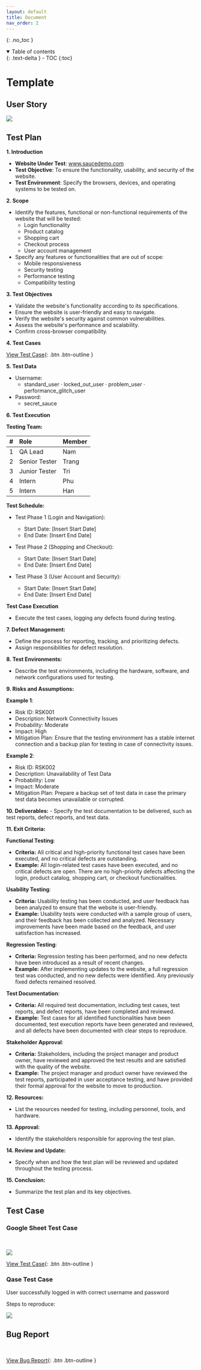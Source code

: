 ```yaml
---
layout: default
title: Document
nav_order: 2
---
```


{: .no_toc }

<details open markdown="block">
  <summary>
    Table of contents
  </summary>
  {: .text-delta }
- TOC
{:toc}
</details>

# Template

## User Story

![](/assets/images/user-story.png)

## Test Plan

**1. Introduction**

   - **Website Under Test**: www.saucedemo.com
   - **Test Objective**: To ensure the functionality, usability, and security of the website.
   - **Test Environment**: Specify the browsers, devices, and operating systems to be tested on.

**2. Scope**

   - Identify the features, functional or non-functional requirements of the website that will be tested:
     - Login functionality
     - Product catalog
     - Shopping cart
     - Checkout process
     - User account management
   - Specify any features or functionalities that are out of scope:
     - Mobile responsiveness
     - Security testing
     - Performance testing
     - Compatibility testing

**3. Test Objectives**

   - Validate the website's functionality according to its specifications.
   - Ensure the website is user-friendly and easy to navigate.
   - Verify the website's security against common vulnerabilities.
   - Assess the website's performance and scalability.
   - Confirm cross-browser compatibility.

**4. Test Cases**
   
   [View Test Case](https://docs.google.com/spreadsheets/d/1HE1bMMztXkqoShD0vNOh_FE6va96WYkIiDsquOLHhCY/edit?usp=sharing){: .btn .btn-outline }

**5. Test Data**

   - Username:
     - standard_user · locked_out_user · problem_user · performance_glitch_user
   - Password: 
     - secret_sauce

**6. Test Execution**

**Testing Team:**

   | # | Role          | Member |
   |:--|:--------------|:-------|
   | 1 | QA Lead       | Nam    |
   | 2 | Senior Tester | Trang  |
   | 3 | Junior Tester | Tri    |
   | 4 | Intern        | Phu    |
   | 5 | Intern        | Han    |

**Test Schedule:**

   - Test Phase 1 (Login and Navigation):
     - Start Date: [Insert Start Date]
     - End Date: [Insert End Date]

   - Test Phase 2 (Shopping and Checkout):
     - Start Date: [Insert Start Date]
     - End Date: [Insert End Date]

   - Test Phase 3 (User Account and Security):
     - Start Date: [Insert Start Date]
     - End Date: [Insert End Date]

**Test Case Execution**

   - Execute the test cases, logging any defects found during testing.

**7. Defect Management:**

   - Define the process for reporting, tracking, and prioritizing defects.
   - Assign responsibilities for defect resolution.

**8. Test Environments:**

   - Describe the test environments, including the hardware, software, and network configurations used for testing.

**9. Risks and Assumptions:**

**Example 1**:
   - Risk ID: RSK001
   - Description: Network Connectivity Issues
   - Probability: Moderate
   - Impact: High
   - Mitigation Plan: Ensure that the testing environment has a stable internet connection and a backup plan for testing in case of connectivity issues.

**Example 2**:
   - Risk ID: RSK002
   - Description: Unavailability of Test Data
   - Probability: Low
   - Impact: Moderate
   - Mitigation Plan: Prepare a backup set of test data in case the primary test data becomes unavailable or corrupted.

**10. Deliverables:**
    - Specify the test documentation to be delivered, such as test reports, defect reports, and test data.

**11. Exit Criteria:**

**Functional Testing**:
   - **Criteria:** All critical and high-priority functional test cases have been executed, and no critical defects are outstanding.
   - **Example:** All login-related test cases have been executed, and no critical defects are open. There are no high-priority defects affecting the login, product catalog, shopping cart, or checkout functionalities.

**Usability Testing**:
   - **Criteria:** Usability testing has been conducted, and user feedback has been analyzed to ensure that the website is user-friendly.
   - **Example:** Usability tests were conducted with a sample group of users, and their feedback has been collected and analyzed. Necessary improvements have been made based on the feedback, and user satisfaction has increased.

**Regression Testing**:
   - **Criteria:** Regression testing has been performed, and no new defects have been introduced as a result of recent changes.
   - **Example:** After implementing updates to the website, a full regression test was conducted, and no new defects were identified. Any previously fixed defects remained resolved.

**Test Documentation**:
   - **Criteria:** All required test documentation, including test cases, test reports, and defect reports, have been completed and reviewed.
   - **Example:** Test cases for all identified functionalities have been documented, test execution reports have been generated and reviewed, and all defects have been documented with clear steps to reproduce.

**Stakeholder Approval**:
   - **Criteria:** Stakeholders, including the project manager and product owner, have reviewed and approved the test results and are satisfied with the quality of the website.
   - **Example:** The project manager and product owner have reviewed the test reports, participated in user acceptance testing, and have provided their formal approval for the website to move to production.

**12. Resources:**
   - List the resources needed for testing, including personnel, tools, and hardware.

**13. Approval:**
   - Identify the stakeholders responsible for approving the test plan.

**14. Review and Update:**
   - Specify when and how the test plan will be reviewed and updated throughout the testing process.

**15. Conclusion:**
   - Summarize the test plan and its key objectives.

## Test Case

### Google Sheet Test Case

<br>

![](/assets/images/google-sheet-test-case.png)

[View Test Case](https://docs.google.com/spreadsheets/d/1HE1bMMztXkqoShD0vNOh_FE6va96WYkIiDsquOLHhCY/edit?usp=sharing){: .btn .btn-outline }

### Qase Test Case

User successfully logged in with correct username and password

Steps to reproduce:

![](/assets/images/qase-test-case.png)


## Bug Report

<br>

[View Bug Report](https://swaglabs.almanac.io/docs/bug-report-template-9sBBi1stle8PHVQezELGfdhc0QXmBs6D){: .btn .btn-outline }